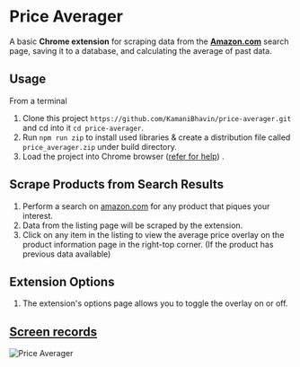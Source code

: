 # Price Averager

A basic **Chrome extension** for scraping data from the **[Amazon.com](https://amazon.com)** search page, saving it to a
database, and calculating the average of past data.

## Usage

From a terminal

1. Clone this project  `https://github.com/KamaniBhavin/price-averager.git` and cd into it `cd price-averager`.
2. Run `npm run zip` to install used libraries & create a distribution file called `price_averager.zip` under build directory.
3. Load the project into Chrome
   browser ([refer for help](https://developer.chrome.com/docs/extensions/mv3/getstarted/development-basics/#load-unpacked))
   .

## Scrape Products from Search Results

1. Perform a search on [amazon.com](https://amazon.com) for any product that piques your interest.
2. Data from the listing page will be scraped by the extension.
3. Click on any item in the listing to view the average
   price overlay on the product information page in the right-top corner.
   (If the product has previous data available)

## Extension Options

1. The extension's options page allows you to toggle the overlay on or off.

## [Screen records](https://www.loom.com/share/a75efcacfbf246bc8402f090b29c12b3)

![Price Averager](https://user-images.githubusercontent.com/46283833/198567477-f98bc753-245d-422a-83db-cc1abe1f56f4.gif)
